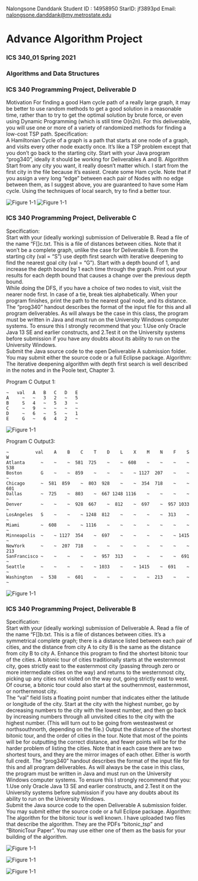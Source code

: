 Nalongsone Danddank 
Student ID : 14958950 
StarID: jf3893pd 
Email: nalongsone.danddank@my.metrostate.edu 


# Advance Algorithm Project
### ICS 340_01 Spring 2021
### Algorithms and Data Structures 

### ICS 340 Programming Project, Deliverable D
Motivation
For finding a good Ham cycle path of a really large graph, it may be better to use random methods to get a good solution in a reasonable time, rather than to try to get the optimal solution by brute force, or even using Dynamic Programming (which is still time O(n2n).  For this deliverable, you will use one or more of a variety of randomized methods for finding a low-cost TSP path.
Specification:	
A Hamiltonian Cycle of a graph is a path that starts at one node of a graph, and visits every other node exactly once.  It’s like a TSP problem except that you don’t go back to the starting city.
Start with your Java program “prog340”, ideally it should be working for Deliverables A and B.
Algorithm
Start from any city you want, it really doesn’t matter which.  I start from the first city in the file because it’s easiest.  Create some Ham cycle.  Note that if you assign a very long “edge” between each pair of Nodes with no edge between them, as I suggest above, you are guaranteed to have some Ham cycle.
Using the techniques of local search, try to find a better tour.

![Figure 1-1](DelivD_screenshot1.png?raw=true)
![Figure 1-1](DelivD_screenshot2.png?raw=true)


### ICS 340 Programming Project, Deliverable C
Specification:	
Start with your (ideally working) submission of Deliverable B.  Read a file of the name “F[<whatever>]c.txt.  This is a file of distances between cities.  Note that it won’t be a complete graph, unlike the case for Deliverable B.
From the starting city (val = “S”) use depth first search with iterative deepening to find the nearest goal city (val = “G”).  Start with a depth bound of 1, and increase the depth bound by 1 each time through the graph.  Print out your results for each depth bound that causes a change over the previous depth bound.  
While doing the DFS, if you have a choice of two nodes to visit, visit the nearer node first.  In case of a tie, break ties alphabetically.
When your program finishes, print the path to the nearest goal node, and its distance.
The “prog340” handout describes the format of the input file for this and all program deliverables.
As will always be the case in this class, the program must be written in Java and must run on the University Windows computer systems.  To ensure this I strongly recommend that you:
1.Use only Oracle Java 13 SE and earlier constructs, and 
2.Test it on the University systems before submission if you have any doubts about its ability to run on the University Windows.  
Submit the Java source code to the open Deliverable A submission folder. You may submit either the source code or a full Eclipse package.
Algorithm:
The iterative deepening algorithm with depth first search is well described in the notes and in the Poole text, Chapter 3.

Program C Output 1:

    ~   val   A   B   C   D   E 
    A     ~   ~   3   2   ~   5
    B     S   4   ~   5   3   ~
    C     ~   9   ~   ~   ~   ~
    D     ~   6   ~   5   ~   1
    E     G   ~   6   4   2   ~

![Figure 1-1](Picture1.png?raw=true)


Program C Output3:

    ~          val    A    B    C    T    D    L    X    M    N    F    S    W
    Atlanta      ~    ~    ~  581  725    ~    ~  608    ~    ~    ~    ~  538
    Boston       G    ~    ~  859    ~    ~    ~    ~ 1127  207    ~    ~    ~
    Chicago      ~  581  859    ~  803  928    ~    ~  354  718    ~    ~  601
    Dallas       ~  725    ~  803    ~  667 1248 1116    ~    ~    ~    ~    ~
    Denver       ~    ~    ~  928  667    ~  812    ~  697    ~  957 1033    ~
    LosAngeles   S    ~    ~    ~ 1248  812    ~    ~    ~    ~  313    ~    ~
    Miami        ~  608    ~    ~ 1116    ~    ~    ~    ~    ~    ~    ~    ~
    Minneapolis  ~    ~ 1127  354    ~  697    ~    ~    ~    ~    ~ 1415    ~
    NewYork      ~    ~  207  718    ~    ~    ~    ~    ~    ~    ~    ~  213
    SanFrancisco ~    ~    ~    ~    ~  957  313    ~    ~    ~    ~  691    ~
    Seattle      ~    ~    ~    ~    ~ 1033    ~    ~ 1415    ~  691    ~    ~
    Washington   ~  538    ~  601    ~    ~    ~    ~    ~  213    ~    ~    ~

![Figure 1-1](Picture2.png?raw=true)

### ICS 340 Programming Project, Deliverable B
Specification:	
Start with your (ideally working) submission of Deliverable A.  Read a file of the name “F[<whatever>]b.txt.  This is a file of distances between cities.  It’s a symmetrical complete graph; there is a distance listed between each pair of cities, and the distance from city A to city B is the same as the distance from city B to city A. Enhance this program to find the shortest bitonic tour of the cities.
A bitonic tour of cities traditionally starts at the westernmost city, goes strictly east to the easternmost city (passing through zero or more intermediate cities on the way) and returns to the westernmost city, picking up any cities not visited on the way out, going strictly east to west.  Of course, a bitonic tour could also start at the southernmost, easternmost, or northernmost city.  
The “val” field lists a floating point number that indicates either the latitude or longitude of the city.  Start at the city with the highest number, go by decreasing numbers to the city with the lowest number, and then go back by increasing numbers through all unvisited cities to the city with the highest number.  (This will turn out to be going from westeastwest or northsouthnorth, depending on the file.)
Output the distance of the shortest bitonic tour, and the order of cities in the tour.  Note that most of the points will be for outputting the correct distance, and fewer points will be for the harder problem of listing the cities.  Note that in each case there are two shortest tours, and they are the mirror images of each other.  Either is worth full credit.
The “prog340” handout describes the format of the input file for this and all program deliverables.
As will always be the case in this class, the program must be written in Java and must run on the University Windows computer systems.  To ensure this I strongly recommend that you:
1.Use only Oracle Java 13 SE and earlier constructs, and 
2.Test it on the University systems before submission if you have any doubts about its ability to run on the University Windows.  
Submit the Java source code to the open Deliverable A submission folder. You may submit either the source code or a full Eclipse package.
Algorithm:
The algorithm for the bitonic tour is well known.  I have uploaded two files that describe the algorithm.  They are the PDFs “bitonic_tsp” and “BitonicTour Paper”.  You may use either one of them as the basis for your building of the algorithm.


![Figure 1-1](DelivB_screenshot1.png?raw=true)

![Figure 1-1](DelivB_screenshot2.png?raw=true)

![Figure 1-1](DelivB_screenshot3.png?raw=true)
